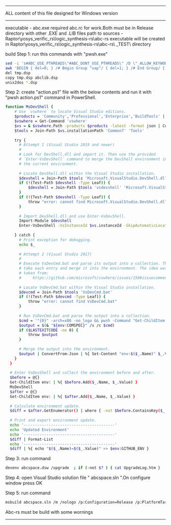 ************************************************************
ALL content of this file designed for Windows version
************************************************************


</ABC-RS> 
executable - abc.exe required abc.rc for work.Both must be in Release directory with other .EXE and .LIB files
path to sources - Raptor\yosys_verific_rs\logic_synthesis-rs\abc-rs
executable will be created in Raptor\yosys_verific_rs\logic_synthesis-rs\abc-rs\ _TEST\ directory

build
Step 1: run this commands with "pwsh.exe"

```bash
sed -i 's#ABC_USE_PTHREADS\"#ABC_DONT_USE_PTHREADS\" /D \"_ALLOW_KEYWORD_MACROS=1\"#g' *.dsp
awk 'BEGIN { del=0; } /# Begin Group "uap"/ { del=1; } /# End Group/ { if( del > 0 ) {del=0; next;} } del==0 {print;} ' abclib.dsp > tmp.dsp
del tmp.dsp
copy tmp.dsp abclib.dsp
unix2dos *.dsp
```

Step 2: create "action.ps1" file with the below contents and run it with "pwsh action.ps1" command in PowerShell.

```bash
function MsDevShell {
    # Use `vswhere` to locate Visual Studio editions.
    $products = 'Community','Professional','Enterprise','BuildTools' | %{ "Microsoft.VisualStudio.Product.$_" }
    $vswhere = Get-Command 'vswhere'
    $vs = & $vswhere.Path -products $products -latest -format json | ConvertFrom-Json
    $tools = Join-Path $vs.installationPath 'Common7' 'Tools'
  
    try {
      # Attempt 1 (Visual Studio 2019 and newer)
      #
      # Look for DevShell.dll and import it. Then use the provided
      # `Enter-VsDevShell` command to merge the DevShell environment into
      # the current environment.
  
      # Locate DevShell.dll within the Visual Studio installation.
      $devshell = Join-Path $tools 'Microsoft.VisualStudio.DevShell.dll'
      if (!(Test-Path $devshell -Type Leaf)) {
          $devshell = Join-Path $tools 'vsdevshell' 'Microsoft.VisualStudio.DevShell.dll'
      }
      if (!(Test-Path $devshell -Type Leaf)) {
          throw "error: cannot find Microsoft.VisualStudio.DevShell.dll"
      }
  
      # Import DevShell.dll and use Enter-VsDevShell.
      Import-Module $devshell
      Enter-VsDevShell -VsInstanceId $vs.instanceId -SkipAutomaticLocation -DevCmdArguments '-arch=x86 -no_logo'
  
    } catch {
      # Print exception for debugging.
      echo $_
  
      # Attempt 2 (Visual Studio 2017)
      #
      # Execute VsDevCmd.bat and parse its output into a collection. Then
      # take each entry and merge it into the environment. The idea was
      # taken from:
      #     https://github.com/microsoft/vswhere/issues/150#issuecomment-485381959
  
      # Locate VsDevCmd.bat within the Visual Studio installation.
      $devcmd = Join-Path $tools 'VsDevCmd.bat'
      if (!(Test-Path $devcmd -Type Leaf)) {
          throw "error: cannot find VsDevCmd.bat"
      }
  
      # Run VsDevCmd.bat and parse the output into a collection.
      $cmd = '"{0}" -arch=x86 -no_logo && pwsh -Command "Get-ChildItem env: | Select-Object Name,Value | ConvertTo-Json"' -f $devcmd
      $output = $(& "${env:COMSPEC}" /s /c $cmd)
      if ($LASTEXITCODE -ne 0) {
          throw $output
      }
  
      # Merge the output into the environment.
      $output | ConvertFrom-Json | %{ Set-Content "env:$($_.Name)" $_.Value }
    }
  }
  
  # Enter VsDevShell and collect the environment before and after.
  $before = @{}
  Get-ChildItem env: | %{ $before.Add($_.Name, $_.Value) }
  MsDevShell
  $after = @{}
  Get-ChildItem env: | %{ $after.Add($_.Name, $_.Value) }
  
  # Calculate environment update.
  $diff = $after.GetEnumerator() | where { -not $before.ContainsKey($_.Name) -or $before[$_.Name] -ne $_.Value }
  
  # Print and export environment update.
  echo '----------------------------------------'
  echo 'Updated Environment'
  echo '----------------------------------------'
  $diff | Format-List
  echo '----------------------------------------'
  $diff | %{ echo "$($_.Name)=$($_.Value)" >> $env:GITHUB_ENV }

```

Step 3: run command 
```bash
devenv abcspace.dsw /upgrade  ; if (-not $? ) { cat UpgradeLog.htm }
```

Step 4: open Visual Studio solution file " abcspace.sln ".On configure window press OK

Step 5: run command
```bash
msbuild abcspace.sln /m /nologo /p:Configuration=Release /p:PlatformTarget=x86
```

Abc-rs must be build with some wornings
</ABC-RS>


___________________________________________________________________________________________________________________________________
